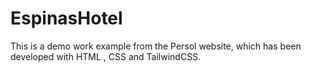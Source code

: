 # EspinasHotel
This is a demo work example from the Persol website, which has been developed with HTML , CSS and TailwindCSS.
